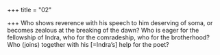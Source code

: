 +++
title = "02"

+++
Who shows reverence with his speech to him deserving of soma, or  becomes zealous at the breaking of the dawn?
Who is eager for the fellowship of Indra, who for the comradeship, who  for the brotherhood? Who (joins) together with his [=Indra’s] help for  the poet?